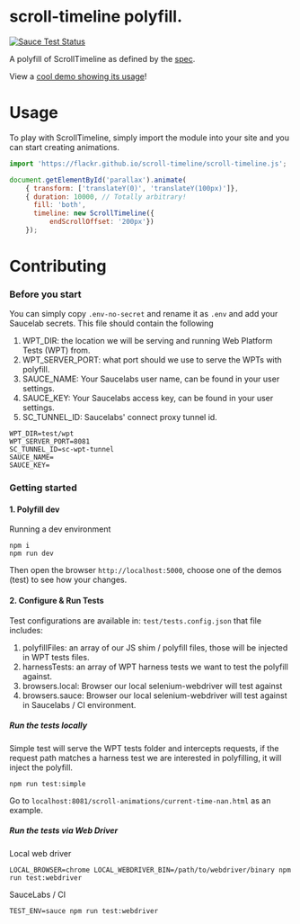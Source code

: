 # scroll-timeline polyfill.

[![Sauce Test Status](https://app.saucelabs.com/buildstatus/zochahou)](https://app.saucelabs.com/u/zochahou)

A polyfill of ScrollTimeline as defined by the [spec](https://wicg.github.io/scroll-animations/).

View a [cool demo showing its usage](https://flackr.github.io/scroll-timeline/demo/parallax/)!

# Usage

To play with ScrollTimeline, simply import the module into your site and you can start creating animations.

```js
import 'https://flackr.github.io/scroll-timeline/scroll-timeline.js';

document.getElementById('parallax').animate(
    { transform: ['translateY(0)', 'translateY(100px)']},
    { duration: 10000, // Totally arbitrary!
      fill: 'both',
      timeline: new ScrollTimeline({
          endScrollOffset: '200px'})
    });
```

# Contributing

### Before you start

You can simply copy `.env-no-secret` and rename it as `.env` and add your Saucelab secrets. This file should contain the following

1. WPT_DIR: the location we will be serving and running Web Platform Tests (WPT) from.
2. WPT_SERVER_PORT: what port should we use to serve the WPTs with polyfill.
3. SAUCE_NAME: Your Saucelabs user name, can be found in your user settings.
4. SAUCE_KEY: Your Saucelabs access key, can be found in your user settings.
5. SC_TUNNEL_ID: Saucelabs' connect proxy tunnel id.

```dotenv
WPT_DIR=test/wpt
WPT_SERVER_PORT=8081
SC_TUNNEL_ID=sc-wpt-tunnel
SAUCE_NAME=
SAUCE_KEY=
```

### Getting started
 
#### 1. Polyfill dev 

Running a dev environment

```shell script
npm i
npm run dev 
```

Then open the browser `http://localhost:5000`, choose one of the demos (test) to see how your changes. 

#### 2. Configure & Run Tests

Test configurations are available in: `test/tests.config.json` that file includes:

1. polyfillFiles: an array of our JS shim / polyfill files, those will be injected in WPT tests files.
2. harnessTests: an array of WPT harness tests we want to test the polyfill against.
3. browsers.local: Browser our local selenium-webdriver will test against
4. browsers.sauce: Browser our local selenium-webdriver will test against in Saucelabs / CI environment.   

##### Run the tests locally

Simple test will serve the WPT tests folder and intercepts requests, if the request path matches a harness test we are interested in polyfilling, it will inject the polyfill.

```shell script
npm run test:simple
```
Go to `localhost:8081/scroll-animations/current-time-nan.html` as an example.

##### Run the tests via Web Driver

Local web driver

```shell script
LOCAL_BROWSER=chrome LOCAL_WEBDRIVER_BIN=/path/to/webdriver/binary npm run test:webdriver
```

SauceLabs / CI

```shell script
TEST_ENV=sauce npm run test:webdriver
```